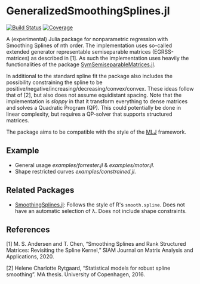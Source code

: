 # GeneralizedSmoothingSplines.jl

[![Build Status](https://github.com/mipals/GeneralizedSmoothingSplines.jl/actions/workflows/CI.yml/badge.svg?branch=main)](https://github.com/mipals/GeneralizedSmoothingSplines.jl/actions/workflows/CI.yml?query=branch%3Amain)
[![Coverage](https://codecov.io/gh/mipals/GeneralizedSmoothingSplines.jl/branch/main/graph/badge.svg)](https://codecov.io/gh/mipals/GeneralizedSmoothingSplines.jl)

A (experimental) Julia package for nonparametric regression with Smoothing Splines of nth order. The implementation uses so-called extended generator representable semiseparable matrices (EGRSS-matrices) as described in [1]. As such the implementation uses heavily the functionalities of the package [SymSemiseparableMatrices.jl](https://github.com/mipals/SymSemiseparableMatrices.jl).

In additional to the standard spline fit the package also includes the possibility constraining the spline to be positive/negative/increasing/decreasing/convex/convex. These ideas follow that of [2], but also does not assume equidistant spacing. Note that the implementation is *sloppy* in that it transform everything to dense matrices and solves a Quadratic Program (QP). This could potentially be done in linear complexity, but requires a QP-solver that supports structured matrices.

The package aims to be compatible with the style of the [MLJ](https://github.com/alan-turing-institute/MLJ.jl) framework.

## Example
* General usage *examples/forrester.jl* & *examples/motor.jl*.
* Shape restricted curves *examples/constrained.jl*.

## Related Packages
* [SmoothingSplines.jl](https://github.com/nignatiadis/SmoothingSplines.jl): Follows the style of R's `smooth.spline`. Does not have an automatic selection of λ. Does not include shape constraints.

## References
[1] M. S. Andersen and T. Chen, “Smoothing Splines and Rank Structured Matrices: Revisiting the Spline Kernel,” SIAM Journal on Matrix Analysis and Applications, 2020.

[2] Helene Charlotte Rytgaard, “Statistical models for robust spline smoothing”. MA thesis. University of Copenhagen, 2016.
